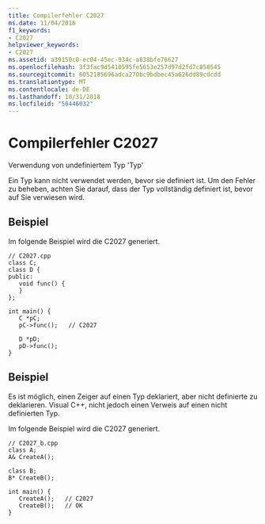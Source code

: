 ```yaml
---
title: Compilerfehler C2027
ms.date: 11/04/2016
f1_keywords:
- C2027
helpviewer_keywords:
- C2027
ms.assetid: a39150c0-ec04-45ec-934c-a838bfe76627
ms.openlocfilehash: 3f3fac9d5410595fe5653e257d97d2fd7c858545
ms.sourcegitcommit: 6052185696adca270bc9bdbec45a626dd89cdcdd
ms.translationtype: MT
ms.contentlocale: de-DE
ms.lasthandoff: 10/31/2018
ms.locfileid: "50446032"
---
```

# <a name="compiler-error-c2027"></a>Compilerfehler C2027

Verwendung von undefiniertem Typ 'Typ'

Ein Typ kann nicht verwendet werden, bevor sie definiert ist. Um den Fehler zu beheben, achten Sie darauf, dass der Typ vollständig definiert ist, bevor auf Sie verwiesen wird.

## <a name="example"></a>Beispiel

Im folgende Beispiel wird die C2027 generiert.

```
// C2027.cpp
class C;
class D {
public:
   void func() {
   }
};

int main() {
   C *pC;
   pC->func();   // C2027

   D *pD;
   pD->func();
}
```

## <a name="example"></a>Beispiel

Es ist möglich, einen Zeiger auf einen Typ deklariert, aber nicht definierte zu deklarieren.  Visual C++, nicht jedoch einen Verweis auf einen nicht definierten Typ.

Im folgende Beispiel wird die C2027 generiert.

```
// C2027_b.cpp
class A;
A& CreateA();

class B;
B* CreateB();

int main() {
   CreateA();   // C2027
   CreateB();   // OK
}
```